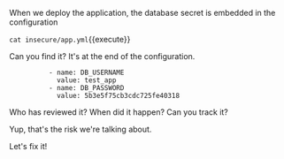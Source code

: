 When we deploy the application, the database secret is embedded in the configuration

`cat insecure/app.yml`{{execute}}

Can you find it? It's at the end of the configuration.
```
          - name: DB_USERNAME
            value: test_app
          - name: DB_PASSWORD
            value: 5b3e5f75cb3cdc725fe40318
```

Who has reviewed it?
When did it happen?
Can you track it?

Yup, that's the risk we're talking about.

Let's fix it!
